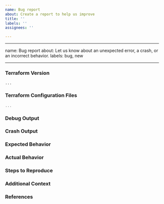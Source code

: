 ```yaml
---
name: Bug report
about: Create a report to help us improve
title: ''
labels: ''
assignees: ''

---
```


---
name: Bug report
about: Let us know about an unexpected error, a crash, or an incorrect behavior.
labels: bug, new

---

<!--
Hi there,

Thank you for opening an issue. Please note that we try to keep the this tracker reserved for bug reports and feature requests.
To fix problems, we need clear reproduction cases - we need to be able to see it happen locally. A reproduction case is ideally something we can git-clone or copy-paste and run immediately, without inventing any details or context. 

* A short example can be directly copy-pasteable; longer examples should be in separate git repositories, especially if multiple files are needed
* Please include all needed context. For example, if you figured out that an expression can cause a crash, put the expression in a variable definition or a resource
* Set defaults on (or omit) any variables. The person reproducing it should not need to invent variable settings
* If multiple steps are required, such as running terraform twice, consider scripting it in a simple shell script. Providing a script can be easier than explaining what changes to make to the config between runs.
* Omit any unneeded complexity: remove variables, conditional statements, functions, modules, providers, and resources that are not needed to trigger the bug.
-->

### Terraform Version
<!---
Run `terraform version` to show the version, and paste the result between the ``` marks below.

If you are not running the latest version of Terraform, please try upgrading because your issue may have already been fixed.
-->

```
...
```

### Terraform Configuration Files
<!--
Paste the relevant parts of your Terraform configuration between the ``` marks below.

For Terraform configs larger than a few resources, or that involve multiple files, please make a GitHub repository that we can clone, rather than copy-pasting multiple files in here.
-->

```terraform
...
```

### Debug Output
<!--
Full debug output can be obtained by running Terraform with the environment variable `TF_LOG=trace`. Please create a GitHub Gist containing the debug output. Please do _not_ paste the debug output in the issue, since debug output is long.

Debug output may contain sensitive information. Please review it before posting publicly.
-->

### Crash Output
<!--
If the console output indicates that Terraform crashed, please share a link to a GitHub Gist containing the output of the `crash.log` file.
-->

### Expected Behavior
<!--
What should have happened?
-->

### Actual Behavior
<!--
What actually happened?
-->

### Steps to Reproduce
<!--
Please list the full steps required to reproduce the issue, for example:
1. `terraform init`
2. `terraform apply`
-->

### Additional Context
<!--
Are there anything atypical about your situation that we should know?
-->

### References
<!--
Are there any other GitHub issues (open or closed) or Pull Requests that should be linked here? 
-->
